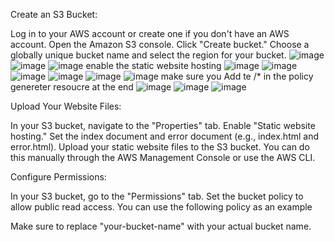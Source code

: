 Create an S3 Bucket:

Log in to your AWS account or create one if you don't have an AWS account.
Open the Amazon S3 console.
Click "Create bucket."
Choose a globally unique bucket name and select the region for your bucket.
![image](https://github.com/gauravhalnawar1011/AWS/assets/140076717/ae9d2bd1-5dce-49c1-98dc-0876b85d28be)
![image](https://github.com/gauravhalnawar1011/AWS/assets/140076717/b9db9979-8123-4b1a-8d09-e1f4f5e960e1)
![image](https://github.com/gauravhalnawar1011/AWS/assets/140076717/c0f4a7da-e310-41d7-945e-d8aa41ae4dd4)
enable the static website hosting
![image](https://github.com/gauravhalnawar1011/AWS/assets/140076717/c72da279-632b-480e-8591-facd86430ba1)
![image](https://github.com/gauravhalnawar1011/AWS/assets/140076717/cc6790ca-4943-4ff4-8733-30e430f24468)
![image](https://github.com/gauravhalnawar1011/AWS/assets/140076717/ca326d8c-15c0-4f05-b6fc-43c8922fa766)
![image](https://github.com/gauravhalnawar1011/AWS/assets/140076717/3a92c74a-a2c3-440d-99a0-174602ec6bab)
![image](https://github.com/gauravhalnawar1011/AWS/assets/140076717/fa7b11b7-68f4-4213-b771-d2e5af485521)
![image](https://github.com/gauravhalnawar1011/AWS/assets/140076717/0229de1e-b612-452e-8946-34c59aa3e62d)
make sure you Add te /* in the policy genereter resoucre at the end
![image](https://github.com/gauravhalnawar1011/AWS/assets/140076717/579baa4c-0f7c-4291-916b-21c72800b64c)
![image](https://github.com/gauravhalnawar1011/AWS/assets/140076717/7fc1920a-7cb7-4479-9d26-9a5873f2b141)
![image](https://github.com/gauravhalnawar1011/AWS/assets/140076717/19b8945e-d58d-40a3-a34f-c78d1f1ce6a9)

Upload Your Website Files:

In your S3 bucket, navigate to the "Properties" tab.
Enable "Static website hosting."
Set the index document and error document (e.g., index.html and error.html).
Upload your static website files to the S3 bucket. You can do this manually through the AWS Management Console or use the AWS CLI.

Configure Permissions:

In your S3 bucket, go to the "Permissions" tab.
Set the bucket policy to allow public read access. You can use the following policy as an example

Make sure to replace "your-bucket-name" with your actual bucket name.

